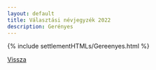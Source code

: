 ```yaml
---
layout: default
title: Választási névjegyzék 2022
description: Gerényes
---
```


{% include settlementHTMLs/Gereenyes.html %}

[Vissza](./)